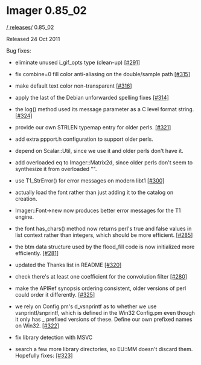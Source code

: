 # Imager 0.85_02

[ / ](..) [releases/](./) 0.85_02

Released 24 Oct 2011

Bug fixes:

 - eliminate unused i_gif_opts type (clean-up) [[#291]](https://github.com/tonycoz/imager/issues/291)

 - fix combine=0 fill color anti-aliasing on the double/sample path [[#315]](https://github.com/tonycoz/imager/issues/315)

 - make default text color non-transparent [[#316]](https://github.com/tonycoz/imager/issues/316)

 - apply the last of the Debian unforwarded spelling fixes [[#314]](https://github.com/tonycoz/imager/issues/314)

 - the log() method used its message parameter as a C level format string. [[#324]](https://github.com/tonycoz/imager/issues/324)

 - provide our own STRLEN typemap entry for older perls. [[#321]](https://github.com/tonycoz/imager/issues/321)

 - add extra ppport.h configuration to support older perls.

 - depend on Scalar::Util, since we use it and older perls don't have it.

 - add overloaded eq to Imager::Matrix2d, since older perls don't seem to synthesize it from overloaded "".

  - use T1_StrError() for error messages on modern libt1 [[#300]](https://github.com/tonycoz/imager/issues/300)

 - actually load the font rather than just adding it to the catalog on creation.

 - Imager::Font->new now produces better error messages for the T1 engine.

 - the font has_chars() method now returns perl's true and false values in list context rather than integers, which should be more efficient. [[#285]](https://github.com/tonycoz/imager/issues/285)

 - the btm data structure used by the flood_fill code is now initialized more efficiently. [[#281]](https://github.com/tonycoz/imager/issues/281)

 - updated the Thanks list in README [[#320]](https://github.com/tonycoz/imager/issues/320)

 - check there's at least one coefficient for the convolution filter [[#280]](https://github.com/tonycoz/imager/issues/280)

 - make the APIRef synopsis ordering consistent, older versions of perl could order it differently. [[#325]](https://github.com/tonycoz/imager/issues/325)

 - we rely on Config.pm's d_vsnprintf as to whether we use vsnprintf/snprintf, which is defined in the Win32 Config.pm even though it only has _ prefixed versions of these. Define our own prefixed names on Win32. [[#322]](https://github.com/tonycoz/imager/issues/322)

 - fix library detection with MSVC

 - search a few more library directories, so EU::MM doesn't discard them. Hopefully fixes: [[#323]](https://github.com/tonycoz/imager/issues/323)